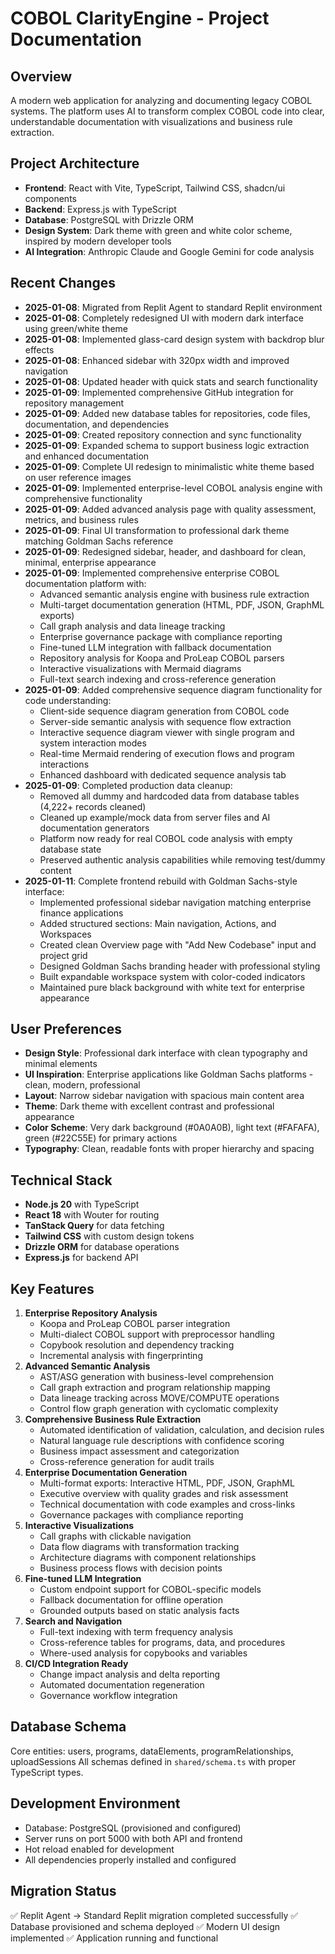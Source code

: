 # COBOL ClarityEngine - Project Documentation

## Overview
A modern web application for analyzing and documenting legacy COBOL systems. The platform uses AI to transform complex COBOL code into clear, understandable documentation with visualizations and business rule extraction.

## Project Architecture
- **Frontend**: React with Vite, TypeScript, Tailwind CSS, shadcn/ui components
- **Backend**: Express.js with TypeScript
- **Database**: PostgreSQL with Drizzle ORM
- **Design System**: Dark theme with green and white color scheme, inspired by modern developer tools
- **AI Integration**: Anthropic Claude and Google Gemini for code analysis

## Recent Changes
- **2025-01-08**: Migrated from Replit Agent to standard Replit environment
- **2025-01-08**: Completely redesigned UI with modern dark interface using green/white theme
- **2025-01-08**: Implemented glass-card design system with backdrop blur effects
- **2025-01-08**: Enhanced sidebar with 320px width and improved navigation
- **2025-01-08**: Updated header with quick stats and search functionality
- **2025-01-09**: Implemented comprehensive GitHub integration for repository management
- **2025-01-09**: Added new database tables for repositories, code files, documentation, and dependencies
- **2025-01-09**: Created repository connection and sync functionality
- **2025-01-09**: Expanded schema to support business logic extraction and enhanced documentation
- **2025-01-09**: Complete UI redesign to minimalistic white theme based on user reference images
- **2025-01-09**: Implemented enterprise-level COBOL analysis engine with comprehensive functionality
- **2025-01-09**: Added advanced analysis page with quality assessment, metrics, and business rules
- **2025-01-09**: Final UI transformation to professional dark theme matching Goldman Sachs reference
- **2025-01-09**: Redesigned sidebar, header, and dashboard for clean, minimal, enterprise appearance
- **2025-01-09**: Implemented comprehensive enterprise COBOL documentation platform with:
  - Advanced semantic analysis engine with business rule extraction
  - Multi-target documentation generation (HTML, PDF, JSON, GraphML exports)
  - Call graph analysis and data lineage tracking
  - Enterprise governance package with compliance reporting
  - Fine-tuned LLM integration with fallback documentation
  - Repository analysis for Koopa and ProLeap COBOL parsers
  - Interactive visualizations with Mermaid diagrams
  - Full-text search indexing and cross-reference generation
- **2025-01-09**: Added comprehensive sequence diagram functionality for code understanding:
  - Client-side sequence diagram generation from COBOL code
  - Server-side semantic analysis with sequence flow extraction
  - Interactive sequence diagram viewer with single program and system interaction modes
  - Real-time Mermaid rendering of execution flows and program interactions
  - Enhanced dashboard with dedicated sequence analysis tab
- **2025-01-09**: Completed production data cleanup:
  - Removed all dummy and hardcoded data from database tables (4,222+ records cleaned)
  - Cleaned up example/mock data from server files and AI documentation generators
  - Platform now ready for real COBOL code analysis with empty database state
  - Preserved authentic analysis capabilities while removing test/dummy content
- **2025-01-11**: Complete frontend rebuild with Goldman Sachs-style interface:
  - Implemented professional sidebar navigation matching enterprise finance applications
  - Added structured sections: Main navigation, Actions, and Workspaces
  - Created clean Overview page with "Add New Codebase" input and project grid
  - Designed Goldman Sachs branding header with professional styling
  - Built expandable workspace system with color-coded indicators
  - Maintained pure black background with white text for enterprise appearance

## User Preferences
- **Design Style**: Professional dark interface with clean typography and minimal elements
- **UI Inspiration**: Enterprise applications like Goldman Sachs platforms - clean, modern, professional
- **Layout**: Narrow sidebar navigation with spacious main content area
- **Theme**: Dark theme with excellent contrast and professional appearance
- **Color Scheme**: Very dark background (#0A0A0B), light text (#FAFAFA), green (#22C55E) for primary actions
- **Typography**: Clean, readable fonts with proper hierarchy and spacing

## Technical Stack
- **Node.js 20** with TypeScript
- **React 18** with Wouter for routing
- **TanStack Query** for data fetching
- **Tailwind CSS** with custom design tokens
- **Drizzle ORM** for database operations
- **Express.js** for backend API

## Key Features
1. **Enterprise Repository Analysis**
   - Koopa and ProLeap COBOL parser integration
   - Multi-dialect COBOL support with preprocessor handling
   - Copybook resolution and dependency tracking
   - Incremental analysis with fingerprinting
2. **Advanced Semantic Analysis**
   - AST/ASG generation with business-level comprehension
   - Call graph extraction and program relationship mapping
   - Data lineage tracking across MOVE/COMPUTE operations
   - Control flow graph generation with cyclomatic complexity
3. **Comprehensive Business Rule Extraction**
   - Automated identification of validation, calculation, and decision rules
   - Natural language rule descriptions with confidence scoring
   - Business impact assessment and categorization
   - Cross-reference generation for audit trails
4. **Enterprise Documentation Generation**
   - Multi-format exports: Interactive HTML, PDF, JSON, GraphML
   - Executive overview with quality grades and risk assessment
   - Technical documentation with code examples and cross-links
   - Governance packages with compliance reporting
5. **Interactive Visualizations**
   - Call graphs with clickable navigation
   - Data flow diagrams with transformation tracking
   - Architecture diagrams with component relationships
   - Business process flows with decision points
6. **Fine-tuned LLM Integration**
   - Custom endpoint support for COBOL-specific models
   - Fallback documentation for offline operation
   - Grounded outputs based on static analysis facts
7. **Search and Navigation**
   - Full-text indexing with term frequency analysis
   - Cross-reference tables for programs, data, and procedures
   - Where-used analysis for copybooks and variables
8. **CI/CD Integration Ready**
   - Change impact analysis and delta reporting
   - Automated documentation regeneration
   - Governance workflow integration

## Database Schema
Core entities: users, programs, dataElements, programRelationships, uploadSessions
All schemas defined in `shared/schema.ts` with proper TypeScript types.

## Development Environment
- Database: PostgreSQL (provisioned and configured)
- Server runs on port 5000 with both API and frontend
- Hot reload enabled for development
- All dependencies properly installed and configured

## Migration Status
✅ Replit Agent → Standard Replit migration completed successfully
✅ Database provisioned and schema deployed
✅ Modern UI design implemented
✅ Application running and functional